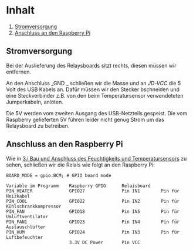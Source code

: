 # Inhalt

1. [Stromversorgung](#stromversorgung)
1. [Anschluss an den Raspberry Pi](#anschluss-an-den-raspberry-pi)



## Stromversorgung

Bei der Auslieferung des Relaysboards sitzt rechts, diesen müssen wir entfernen.

An den Anschluss _GND _ schließen wir die Masse und an _JD-VCC_ die 5 Volt des USB Kabels an. Dafür müssen wir den Stecker bschneiden und eine Steckverbinder z.B. von den beim Temperatursensor verwendeteten Jumperkabeln, anlöten.

Die 5V werden vom zweiten Ausgang des USB-Netzteils gespeist. Die vom Raspberry gelieferten 5V führen leider nicht genug Strom um das Relaysboard zu betreiben.

## Anschluss an den Raspberry Pi

Wie in [3.i Bau und Anschluss des Feuchtigkeits und Temperatursensors](https://github.com/Tronje-the-Falconer/Reifeschrank/wiki/3.i-Bau-und-Anschluss-des-Feuchtigkeits-und-Temperatursensors) zu sehen, schließen wir die Relais wie folgt an den Raspberry Pi:

    BOARD_MODE = gpio.BCM; # GPIO board mode
    
    Variable im Programm    Raspberry GPIO      Relaisboard
    PIN_HEATER              GPIO27              Pin IN1        Pin für Heizkabel
    PIN_COOL                GPIO22              Pin IN2        Pin für Kühlschrankkompressor
    PIN_FAN                 GPIO18              Pin IN5        Pin für Umluftventilator
    PIN_FAN1                GPIO23              Pin IN4        Pin für Austauschlüfter
    PIN_HUM                 GPIO24              Pin IN3        Pin für Luftbefeuchter
                            3.3V DC Power       Pin VCC
